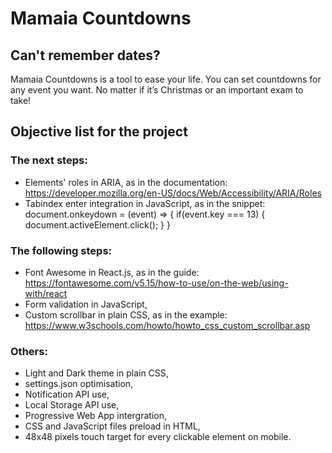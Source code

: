 # Mamaia Countdowns
## Can't remember dates? 
Mamaia Countdowns is a tool to ease your life. You can set countdowns for any event you want. No matter if it’s Christmas or an important exam to take! 

## Objective list for the project
### The next steps:
- Elements' roles in ARIA, as in the documentation: https://developer.mozilla.org/en-US/docs/Web/Accessibility/ARIA/Roles
- Tabindex enter integration in JavaScript, as in the snippet: document.onkeydown = (event) => { if(event.key === 13) { document.activeElement.click(); } }

### The following steps:
- Font Awesome in React.js, as in the guide: https://fontawesome.com/v5.15/how-to-use/on-the-web/using-with/react
- Form validation in JavaScript,
- Custom scrollbar in plain CSS, as in the example: https://www.w3schools.com/howto/howto_css_custom_scrollbar.asp

### Others:
- Light and Dark theme in plain CSS,
- settings.json optimisation,
- Notification API use, 
- Local Storage API use,
- Progressive Web App intergration,
- CSS and JavaScript files preload in HTML, 
- 48x48 pixels touch target for every clickable element on mobile.
